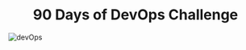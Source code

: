 #

<h1 align=center> 90 Days of DevOps Challenge </h1>

![devOps](https://github.com/tuyojr/90DaysOfDevOps/blob/main/devOps.png)